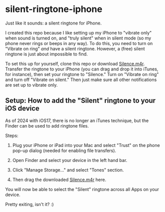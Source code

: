 # silent-ringtone-iphone

Just like it sounds: a silent ringtone for iPhone.

I created this repo because I like setting up my iPhone to "vibrate only" when sound is turned on, and "truly silent" when in silent mode (so my phone never rings or beeps in any way). To do this, you need to turn on "Vibrate on ring" _and_ have a silent ringtone. However, a (free) silent ringtone is just about impossible to find.

To set this up for yourself, clone this repo or download [Silence.m4r](https://github.com/pbaity/silent-ringtone-iphone/raw/master/Silence.m4r). Transfer the ringtone to your iPhone (you can drag and drop it into iTunes, for instance), then set your ringtone to "Silence." Turn on "Vibrate on ring" and turn off "Vibrate on silent." Then just make sure all other notifications are set up to vibrate only. 

## Setup: How to add the "Silent" ringtone to your iOS device

As of 2024 with iOS17, there is no longer an iTunes technique, but the Finder can be used to add ringtone files.

Steps:

1. Plug your iPhone or iPad into your Mac and select "Trust" on the phone pop-up dialog (needed for enabling file transfers).

2. Open Finder and select your device in the left hand bar.

3. Click "Manage Storage..." and select "Tones" section.

4. Then drag the downloaded [Silence.m4r](https://github.com/pbaity/silent-ringtone-iphone/raw/master/Silence.m4r) here.

You will now be able to select the "Silent" ringtone across all Apps on your device.

Pretty exiting, isn't it? :)
